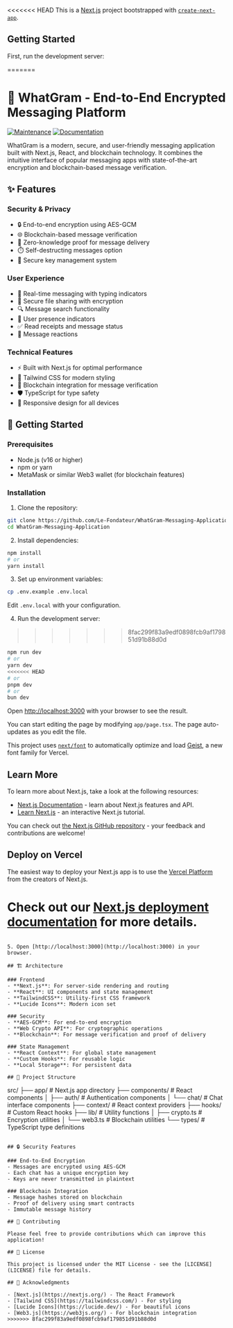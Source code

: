 <<<<<<< HEAD
This is a [Next.js](https://nextjs.org) project bootstrapped with [`create-next-app`](https://nextjs.org/docs/app/api-reference/cli/create-next-app).

## Getting Started

First, run the development server:

=======
# 🔐 WhatGram - End-to-End Encrypted Messaging Platform

[![Maintenance](https://img.shields.io/badge/Maintained-Active-green.svg)](https://shields.io/)
[![Documentation](https://img.shields.io/badge/Documentation-Comprehensive-blue.svg)](https://shields.io/)

WhatGram is a modern, secure, and user-friendly messaging application built with Next.js, React, and blockchain technology. It combines the intuitive interface of popular messaging apps with state-of-the-art encryption and blockchain-based message verification.

## ✨ Features

### Security & Privacy
- 🔒 End-to-end encryption using AES-GCM
- 🌐 Blockchain-based message verification
- 📜 Zero-knowledge proof for message delivery
- ⏱️ Self-destructing messages option
- 🔑 Secure key management system

### User Experience
- 💬 Real-time messaging with typing indicators
- 📎 Secure file sharing with encryption
- 🔍 Message search functionality
- 👤 User presence indicators
- ✅ Read receipts and message status
- 🎯 Message reactions

### Technical Features
- ⚡ Built with Next.js for optimal performance
- 🎨 Tailwind CSS for modern styling
- 🔗 Blockchain integration for message verification
- 🛡️ TypeScript for type safety
- 📱 Responsive design for all devices

## 🚀 Getting Started

### Prerequisites
- Node.js (v16 or higher)
- npm or yarn
- MetaMask or similar Web3 wallet (for blockchain features)

### Installation

1. Clone the repository:
```bash
git clone https://github.com/Le-Fondateur/WhatGram-Messaging-Application.git
cd WhatGram-Messaging-Application
```

2. Install dependencies:
```bash
npm install
# or
yarn install
```

3. Set up environment variables:
```bash
cp .env.example .env.local
```
Edit `.env.local` with your configuration.

4. Run the development server:
>>>>>>> 8fac299f83a9edf0898fcb9af179851d91b88d0d
```bash
npm run dev
# or
yarn dev
<<<<<<< HEAD
# or
pnpm dev
# or
bun dev
```

Open [http://localhost:3000](http://localhost:3000) with your browser to see the result.

You can start editing the page by modifying `app/page.tsx`. The page auto-updates as you edit the file.

This project uses [`next/font`](https://nextjs.org/docs/app/building-your-application/optimizing/fonts) to automatically optimize and load [Geist](https://vercel.com/font), a new font family for Vercel.

## Learn More

To learn more about Next.js, take a look at the following resources:

- [Next.js Documentation](https://nextjs.org/docs) - learn about Next.js features and API.
- [Learn Next.js](https://nextjs.org/learn) - an interactive Next.js tutorial.

You can check out [the Next.js GitHub repository](https://github.com/vercel/next.js) - your feedback and contributions are welcome!

## Deploy on Vercel

The easiest way to deploy your Next.js app is to use the [Vercel Platform](https://vercel.com/new?utm_medium=default-template&filter=next.js&utm_source=create-next-app&utm_campaign=create-next-app-readme) from the creators of Next.js.

Check out our [Next.js deployment documentation](https://nextjs.org/docs/app/building-your-application/deploying) for more details.
=======
```

5. Open [http://localhost:3000](http://localhost:3000) in your browser.

## 🏗️ Architecture

### Frontend
- **Next.js**: For server-side rendering and routing
- **React**: UI components and state management
- **TailwindCSS**: Utility-first CSS framework
- **Lucide Icons**: Modern icon set

### Security
- **AES-GCM**: For end-to-end encryption
- **Web Crypto API**: For cryptographic operations
- **Blockchain**: For message verification and proof of delivery

### State Management
- **React Context**: For global state management
- **Custom Hooks**: For reusable logic
- **Local Storage**: For persistent data

## 📁 Project Structure

```
src/
├── app/                  # Next.js app directory
├── components/          # React components
│   ├── auth/           # Authentication components
│   └── chat/           # Chat interface components
├── context/            # React context providers
├── hooks/              # Custom React hooks
├── lib/                # Utility functions
│   ├── crypto.ts       # Encryption utilities
│   └── web3.ts         # Blockchain utilities
└── types/              # TypeScript type definitions
```

## 🔒 Security Features

### End-to-End Encryption
- Messages are encrypted using AES-GCM
- Each chat has a unique encryption key
- Keys are never transmitted in plaintext

### Blockchain Integration
- Message hashes stored on blockchain
- Proof of delivery using smart contracts
- Immutable message history

## 🤝 Contributing

Please feel free to provide contributions which can improve this application!

## 📜 License

This project is licensed under the MIT License - see the [LICENSE](LICENSE) file for details.

## 🙏 Acknowledgments

- [Next.js](https://nextjs.org/) - The React Framework
- [Tailwind CSS](https://tailwindcss.com/) - For styling
- [Lucide Icons](https://lucide.dev/) - For beautiful icons
- [Web3.js](https://web3js.org/) - For blockchain integration
>>>>>>> 8fac299f83a9edf0898fcb9af179851d91b88d0d
